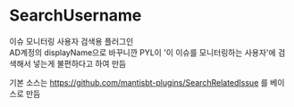 # SearchUsername

이슈 모니터링 사용자 검색용 플러그인   
AD계정의 displayName으로 바꾸니깐 PYL이 \'이 이슈를 모니터링하는 사용자\'에 검색해서 넣는게 불편하다고 하여 만듬

기본 소스는 https://github.com/mantisbt-plugins/SearchRelatedIssue 를 베이스로 만듬


